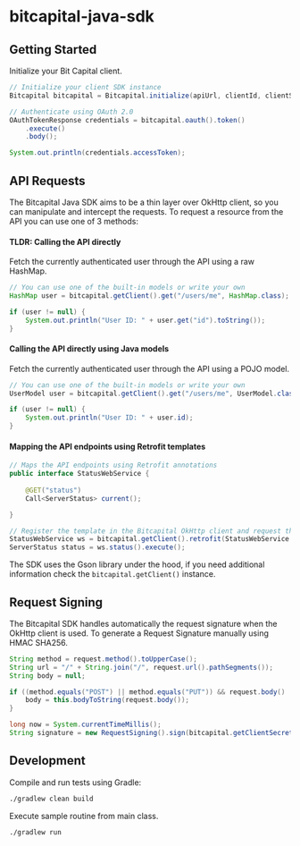 bitcapital-java-sdk
===================

## Getting Started

Initialize your Bit Capital client.

```java
// Initialize your client SDK instance
Bitcapital bitcapital = Bitcapital.initialize(apiUrl, clientId, clientSecret);

// Authenticate using OAuth 2.0
OAuthTokenResponse credentials = bitcapital.oauth().token()
    .execute()
    .body();

System.out.println(credentials.accessToken);
```

## API Requests

The Bitcapital Java SDK aims to be a thin layer over OkHttp client, so you can manipulate and intercept the requests.
 To request a resource from the API you can use one of 3 methods: 

#### TLDR: Calling the API directly

Fetch the currently authenticated user through the API using a raw HashMap.

```java
// You can use one of the built-in models or write your own
HashMap user = bitcapital.getClient().get("/users/me", HashMap.class);

if (user != null) {
    System.out.println("User ID: " + user.get("id").toString());
}
```

#### Calling the API directly using Java models

Fetch the currently authenticated user through the API using a POJO model.

```java
// You can use one of the built-in models or write your own
UserModel user = bitcapital.getClient().get("/users/me", UserModel.class);

if (user != null) {
    System.out.println("User ID: " + user.id);
}
```

#### Mapping the API endpoints using Retrofit templates

```java
// Maps the API endpoints using Retrofit annotations
public interface StatusWebService {
    
    @GET("status")
    Call<ServerStatus> current();

}

// Register the template in the Bitcapital OkHttp client and request the resource from the API
StatusWebService ws = bitcapital.getClient().retrofit(StatusWebService.class);
ServerStatus status = ws.status().execute();
```



The SDK uses the Gson library under the hood, if you need additional information check the `bitcapital.getClient()` instance.

## Request Signing

The Bitcapital SDK handles automatically the request signature when the OkHttp client is used. 
To generate a Request Signature manually using HMAC SHA256.

```java
String method = request.method().toUpperCase();
String url = "/" + String.join("/", request.url().pathSegments());
String body = null;

if ((method.equals("POST") || method.equals("PUT")) && request.body() != null) {
    body = this.bodyToString(request.body());
}

long now = System.currentTimeMillis();
String signature = new RequestSigning().sign(bitcapital.getClientSecret(), method, url, body, now);
```


## Development

Compile and run tests using Gradle:

```bash
./gradlew clean build
```

Execute sample routine from main class.

```bash
./gradlew run
```